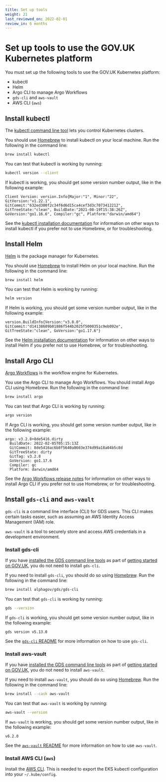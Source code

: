 ```yaml
---
title: Set up tools
weight: 21
last_reviewed_on: 2022-02-01
review_in: 6 months
---
```


# Set up tools to use the GOV.UK Kubernetes platform

You must set up the following tools to use the GOV.UK Kubernetes platform:

- kubectl
- Helm
- Argo CLI to manage Argo Workflows
- `gds-cli` and `aws-vault`
- AWS CLI (`aws`)

## Install kubectl

The [kubectl command line tool](https://kubernetes.io/docs/reference/kubectl/overview/) lets you control Kubernetes clusters.

You should use [Homebrew](https://brew.sh/) to install kubectl on your local machine. Run the following in the command line:

```sh
brew install kubectl
```

You can test that kubectl is working by running:

```sh
kubectl version --client
```

If kubectl is working, you should get some version number output, like in the following example:

```
Client Version: version.Info{Major:"1", Minor:"22", GitVersion:"v1.22.1", GitCommit:"632ed300f2c34f6d6d15ca4cef3d3c7073412212", GitTreeState:"clean", BuildDate:"2021-08-19T15:38:26Z", GoVersion:"go1.16.6", Compiler:"gc", Platform:"darwin/amd64"}
```

See the [kubectl installation documentation](https://kubernetes.io/docs/tasks/tools/install-kubectl-macos/) for information on other ways to install kubectl if you prefer not to use Homebrew, or for troubleshooting.

## Install Helm

[Helm](https://helm.sh/docs/) is the package manager for Kubernetes.

You should use [Homebrew](https://brew.sh/) to install Helm on your local machine. Run the following in the command line:

```sh
brew install helm
```

You can test that Helm is working by running:

```sh
helm version
```

If Helm is working, you should get some version number output, like in the following example:

```
version.BuildInfo{Version:"v3.8.0", GitCommit:"d14138609b01886f544b2025f5000351c9eb092e", GitTreeState:"clean", GoVersion:"go1.17.6"}
```

See the [Helm installation documentation](https://helm.sh/docs/intro/install/) for information on other ways to install Helm if you prefer not to use Homebrew, or for troubleshooting.

## Install Argo CLI

[Argo Workflows](https://argoproj.github.io/argo-workflows/) is the workflow engine for Kubernetes.

You use the Argo CLI to manage Argo Workflows. You should install Argo CLI using Homebrew. Run the following in the command line:

```sh
brew install argo
```

You can test that Argo CLI is working by running:

```sh
argo version
```

If Argo CLI is working, you should get some version number output, like in the following example:

```
argo: v3.2.8+8de5416.dirty
  BuildDate: 2022-02-05T05:15:13Z
  GitCommit: 8de5416ac6b8f5640a8603e374d99a18a04b5c8d
  GitTreeState: dirty
  GitTag: v3.2.8
  GoVersion: go1.17.6
  Compiler: gc
  Platform: darwin/amd64
```

See the [Argo Workflows release notes](https://github.com/argoproj/argo-workflows/releases) for information on other ways to install Argo CLI if you prefer not to use Homebrew, or for troubleshooting.

## Install `gds-cli` and `aws-vault`

`gds-cli` is a command line interface (CLI) for GDS users. This CLI makes certain tasks easier, such as assuming an AWS Identity Access Management (IAM) role.

`aws-vault` is a tool to securely store and access AWS credentials in a development environment.

### Install gds-cli

If you have [installed the GDS command line tools](https://docs.publishing.service.gov.uk/manual/get-started.html#3-install-gds-command-line-tools) as part of [getting started on GOV.UK](https://docs.publishing.service.gov.uk/manual/get-started.html), you do not need to install `gds-cli`.

If you need to install `gds-cli`, you should do so using [Homebrew](https://brew.sh/). Run the following in the command line:

```sh
brew install alphagov/gds/gds-cli
```

You can test that `gds-cli` is working by running:

```sh
gds --version
```

If `gds-cli` is working, you should get some version number output, like in the following example:

```
gds version v5.13.0
```

See the [`gds-cli` README](https://github.com/alphagov/gds-cli#readme) for more information on how to use `gds-cli`.

### Install aws-vault

If you have [installed the GDS command line tools](https://docs.publishing.service.gov.uk/manual/get-started.html#3-install-gds-command-line-tools) as part of [getting started on GOV.UK](https://docs.publishing.service.gov.uk/manual/get-started.html), you do not need to install `aws-vault`.

If you need to install `aws-vault`, you should do so using [Homebrew](https://brew.sh/). Run the following in the command line:

```sh
brew install --cask aws-vault
```

You can test that `aws-vault` is working by running:

```sh
aws-vault --version
```

If `aws-vault` is working, you should get some version number output, like in the following example:

```
v6.2.0
```

See the [`aws-vault` README](https://github.com/99designs/aws-vault#readme) for more information on how to use `aws-vault`.

### Install AWS CLI (`aws`)

Install the [AWS CLI](https://aws.amazon.com/cli/). This is needed to export the EKS kubectl configuration into your `~/.kube/config`.
